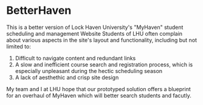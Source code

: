 # BetterHaven
This is a better version of Lock Haven University's "MyHaven" student scheduling and management Website
Students of LHU often complain about various aspects in the site's layout and functionality, including but not limited to:
  1) Difficult to navigate content and redundant links
  2) A slow and inefficient course search and registration process, which is especially unpleasant during the hectic scheduling season
  3) A lack of aesthethic and crisp site design
  
 My team and I at LHU hope that our prototyped solution offers a blueprint for an overhaul of MyHaven which will better search students and facutly.


